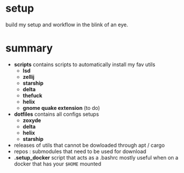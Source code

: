 # setup
build my setup and workflow in the blink of an eye.

# summary
 - **scripts** contains scripts to automatically install my fav utils
   - **lsd**
   - **zellij**
   - **starship**
   - **delta**
   - **thefuck**
   - **helix**
   - **gnome quake extension** (to do)
 - **dotfiles** contains all configs setups
   - **zoxyde**
   - **delta**
   - **helix**
   - **starship**
 - releases of utils that cannot be dowloaded through apt / cargo
 - repos : submodules that need to be used for download
 - **.setup_docker** script that acts as a .bashrc mostly useful when on a docker that has your `$HOME` mounted